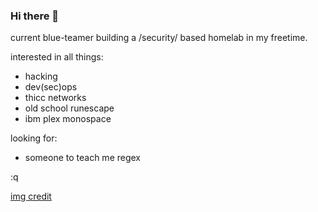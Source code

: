 ### Hi there 👋

current blue-teamer building a /security/ based homelab in my freetime.  

interested in all things: 
- hacking
- dev(sec)ops
- thicc networks
- old school runescape
- ibm plex monospace


looking for:
- someone to teach me regex


:q



[img credit](https://ko-fi.com/maicakes)


<!--
**gunSec/gunSec** is a ✨ _special_ ✨ repository because its `README.md` (this file) appears on your GitHub profile.

Here are some ideas to get you started:

- 🔭 I’m currently working on ...
- 🌱 I’m currently learning ...
- 👯 I’m looking to collaborate on ...
- 🤔 I’m looking for help with ...
- 💬 Ask me about ...
- 📫 How to reach me: ...
- 😄 Pronouns: ...
- ⚡ Fun fact: ...
-->
